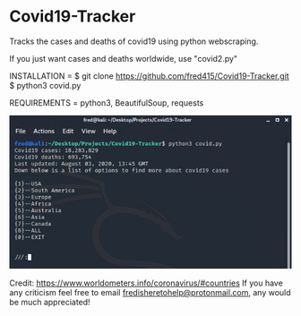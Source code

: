 # Covid19-Tracker
Tracks the cases and deaths of covid19 using python webscraping.

If you just want cases and deaths worldwide, use "covid2.py"

INSTALLATION = 
$ git clone https://github.com/fred415/Covid19-Tracker.git
$ python3 covid.py

REQUIREMENTS = 
python3, BeautifulSoup, requests

<img src="view.png">

Credit: https://www.worldometers.info/coronavirus/#countries 
If you have any criticism feel free to email fredisheretohelp@protonmail.com, any would be much appreciated!
